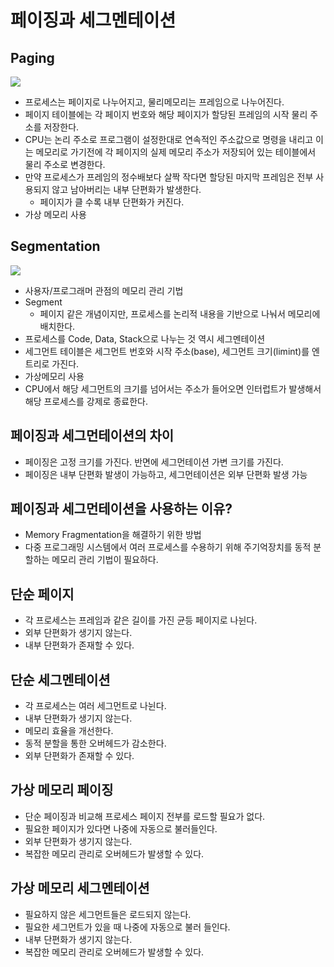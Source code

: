 # 페이징과 세그멘테이션

## Paging

![](https://i.imgur.com/5M1Xoqg.png)

* 프로세스는 페이지로 나누어지고, 물리메모리는 프레임으로 나누어진다.
* 페이지 테이블에는 각 페이지 번호와 해당 페이지가 할당된 프레임의 시작 물리 주소를 저장한다.
* CPU는 논리 주소로 프로그램이 설정한대로 연속적인 주소값으로 명령을 내리고 이는 메모리로 가기전에 각 페이지의 실제 메모리 주소가 저장되어 있는 테이블에서 물리 주소로 변경한다.
* 만약 프로세스가 프레임의 정수배보다 살짝 작다면 할당된 마지막 프레임은 전부 사용되지 않고 남아버리는 내부 단편화가 발생한다.
    * 페이지가 클 수록 내부 단편화가 커진다.
* 가상 메모리 사용

## Segmentation

![](https://i.imgur.com/3ztmE36.png)

* 사용자/프로그래머 관점의 메모리 관리 기법
* Segment
    * 페이지 같은 개념이지만, 프로세스를 논리적 내용을 기반으로 나눠서 메모리에 배치한다.
* 프로세스를 Code, Data, Stack으로 나누는 것 역시 세그멘테이션
* 세그먼트 테이블은 세그먼트 번호와 시작 주소(base), 세그먼트 크기(limint)를 엔트리로 가진다.
* 가상메모리 사용
* CPU에서 해당 세그먼트의 크기를 넘어서는 주소가 들어오면 인터럽트가 발생해서 해당 프로세스를 강제로 종료한다.

## 페이징과 세그먼테이션의 차이

* 페이징은 고정 크기를 가진다. 반면에 세그먼테이션 가변 크기를 가진다.
* 페이징은 내부 단편화 발생이 가능하고, 세그먼테이션은 외부 단편화 발생 가능

## 페이징과 세그먼테이션을 사용하는 이유?

* Memory Fragmentation을 해결하기 위한 방법
* 다중 프로그래밍 시스템에서 여러 프로세스를 수용하기 위해 주기억장치를 동적 분할하는 메모리 관리 기법이 필요하다.

## 단순 페이지

* 각 프로세스는 프레임과 같은 길이를 가진 균등 페이지로 나뉜다.
* 외부 단편화가 생기지 않는다.
* 내부 단편화가 존재할 수 있다.

## 단순 세그멘테이션

* 각 프로세스는 여러 세그먼트로 나뉜다.
* 내부 단편화가 생기지 않는다.
* 메모리 효율을 개선한다.
* 동적 분할을 통한 오버헤드가 감소한다.
* 외부 단편화가 존재할 수 있다.

## 가상 메모리 페이징

* 단순 페이징과 비교해 프로세스 페이지 전부를 로드할 필요가 없다.
* 필요한 페이지가 있다면 나중에 자동으로 불러들인다.
* 외부 단편화가 생기지 않는다.
* 복잡한 메모리 관리로 오버헤드가 발생할 수 있다.

## 가상 메모리 세그멘테이션

* 필요하지 않은 세그먼트들은 로드되지 않는다.
* 필요한 세그먼트가 있을 때 나중에 자동으로 불러 들인다.
* 내부 단편화가 생기지 않는다.
* 복잡한 메모리 관리로 오버헤드가 발생할 수 있다.

